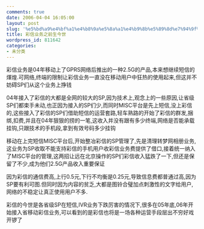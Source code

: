 ```yaml
---
comments: true
date: 2006-04-04 16:05:00
layout: post
slug: '%e5%bd%a9%e4%bf%a1%e4%b8%9a%e5%8a%a1%e4%b9%8b%e5%89%8d%e7%94%9f%e4%bb%8a%e4%b8%96'
title: 彩信业务之前生今世
wordpress_id: 811642
categories:
- 未分类
---
```


彩信业务是04年移动上了GPRS网络后推出的一种2.5G的产品,本来想继续短信的煇煌.可网络,终端的限制让彩信业务一直没在移动用户中狂热的使用起来,但这并不妨碍SP们从这个业务上挣钱  
  
04年接入了彩信的大都是全网的较大的SP,因为技术上,观念上的一些原因,让省级SP们都束手未动,也正因为接入的SP们少,而同时MISC平台是先上短信,没上彩信的,这些接入了彩信的SP们借助短信的运营套路,轻车熟路的开始了彩信的群发,捆绑,扣费,并且在04年狠狠的捞的一笔,这收入并没有跟有多少终端,网络是否能承载挂钩,只跟技术的手机段,拿到有效号码多少挂钩  
  
移动在上完短信MISC平台后,开始整冶彩信的SP管理了,先是清理转梦网相册业务,这业务为SP收取不能支持彩信的手机用户收彩信业务费提供了借口,接着统一纳入了MISC平台的管理,这两招让远在北京操作的SP们彩信收入猛跌了一下,但还是保留了不少,成为他们2.5G产品收入重要保证  
  
因为彩信的通信费高,上行0.5元,下行不均衡是0.25元,导致信息费都普通过高,因为SP要有利可图.但同时因为内容的贫乏,大都是图铃合璧加点刺激性的文字给用户,网络的不稳定让真正使用用户不多.  
  
彩信的今世是各省级SP在短信,IVR业务下跌厉害的情况下,很多在05年底,06年开始接入省移动彩信业务,可以看到的是彩信也将是一场各种运营手段层出不穷好戏开锣了  

